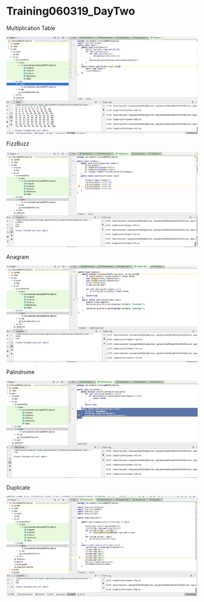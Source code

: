 # Training060319_DayTwo
Multiplication Table

![Multiplication Table](https://github.com/MonsterLordSlayer/Training060319_DayTwo/blob/master/Screen%20Shot%202019-06-05%20at%2012.43.00%20PM.png)

FizzBuzz

![FizzBuzz](https://github.com/MonsterLordSlayer/Training060319_DayTwo/blob/master/Screen%20Shot%202019-06-05%20at%2012.45.10%20PM.png)

Anagram

![Anagram](https://github.com/MonsterLordSlayer/Training060319_DayTwo/blob/master/Screen%20Shot%202019-06-05%20at%2012.45.26%20PM.png)

Palindrome

![Palindrome](https://github.com/MonsterLordSlayer/Training060319_DayTwo/blob/master/Screen%20Shot%202019-06-05%20at%2012.45.41%20PM.png)

Duplicate

![Duplicate](https://github.com/MonsterLordSlayer/Training060319_DayTwo/blob/master/Screen%20Shot%202019-06-05%20at%2012.46.07%20PM.png)

